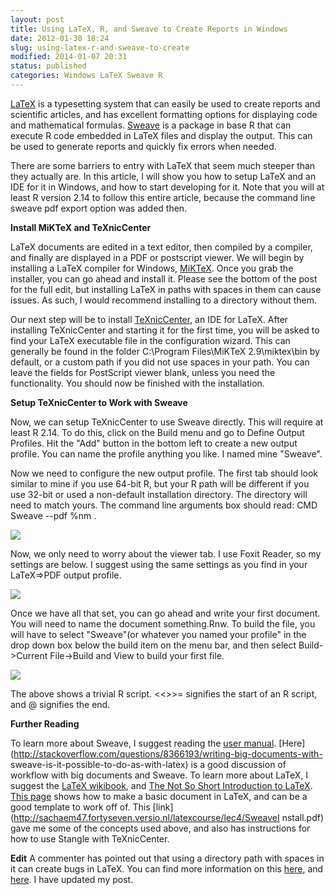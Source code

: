 ```yaml
---
layout: post
title: Using LaTeX, R, and Sweave to Create Reports in Windows
date: 2012-01-30 18:24
slug: using-latex-r-and-sweave-to-create
modified: 2014-01-07 20:31
status: published
categories: Windows LaTeX Sweave R
---
```


[LaTeX](http://www.latex-project.org/) is a typesetting system that can easily
be used to create reports and scientific articles, and has excellent
formatting options for displaying code and mathematical formulas.
[Sweave](http://www.statistik.lmu.de/%7Eleisch/Sweave/) is a package in base R
that can execute R code embedded in LaTeX files and display the output. This
can be used to generate reports and quickly fix errors when needed.  
  
There are some barriers to entry with LaTeX that seem much steeper than they
actually are. In this article, I will show you how to setup LaTeX and an IDE
for it in Windows, and how to start developing for it. Note that you will at
least R version 2.14 to follow this entire article, because the command line
sweave pdf export option was added then.  
  
**Install MiKTeX and TeXnicCenter**  
  
LaTeX documents are edited in a text editor, then compiled by a compiler, and
finally are displayed in a PDF or postscript viewer. We will begin by
installing a LaTeX compiler for Windows, [MiKTeX](http://miktex.org/). Once
you grab the installer, you can go ahead and install it. Please see the bottom
of the post for the full edit, but installing LaTeX in paths with spaces in
them can cause issues. As such, I would recommend installing to a directory
without them.  
  
Our next step will be to install [TeXnicCenter](http://www.texniccenter.org/),
an IDE for LaTeX. After installing TeXnicCenter and starting it for the first
time, you will be asked to find your LaTeX executable file in the
configuration wizard. This can generally be found in the folder C:\Program
Files\MiKTeX 2.9\miktex\bin by default, or a custom path if you did not use
spaces in your path. You can leave the fields for PostScript viewer blank,
unless you need the functionality. You should now be finished with the
installation.  
  
**Setup TeXnicCenter to Work with Sweave**  
  
Now, we can setup TeXnicCenter to use Sweave directly. This will require at
least R 2.14. To do this, click on the Build menu and go to Define Output
Profiles. Hit the "Add" button in the bottom left to create a new output
profile. You can name the profile anything you like. I named mine "Sweave".  
  
Now we need to configure the new output profile. The first tab should look
similar to mine if you use 64-bit R, but your R path will be different if you
use 32-bit or used a non-default installation directory. The directory will
need to match yours. The command line arguments box should read: CMD Sweave
--pdf %nm .  

![](https://vik-affirm-assets.s3-us-west-1.amazonaws.com/sweave2.png)

Now, we only need to worry about the viewer tab. I use Foxit Reader, so my
settings are below. I suggest using the same settings as you find in your
LaTeX=>PDF output profile.  

![](https://vik-affirm-assets.s3-us-west-1.amazonaws.com/sweave3.png)

Once we have all that set, you can go ahead and write your first document. You
will need to name the document something.Rnw. To build the file, you will have
to select "Sweave"(or whatever you named your profile" in the drop down box
below the build item on the menu bar, and then select Build->Current
File->Build and View to build your first file.  

![](https://vik-affirm-assets.s3-us-west-1.amazonaws.com/sweave4.png)

The above shows a trivial R script. <<>>= signifies the start of an R script,
and @ signifies the end.  
  
**Further Reading**  
  
To learn more about Sweave, I suggest reading the [user
manual](http://www.stat.uni-muenchen.de/%7Eleisch/Sweave/Sweave-manual.pdf).
[Here](http://stackoverflow.com/questions/8366193/writing-big-documents-with-
sweave-is-it-possible-to-do-as-with-latex) is a good discussion of workflow
with big documents and Sweave. To learn more about LaTeX, I suggest the [LaTeX
wikibook](http://en.wikibooks.org/wiki/LaTeX), and [The Not So Short
Introduction to LaTeX](http://tobi.oetiker.ch/lshort/lshort.pdf). [This
page](http://amath.colorado.edu/documentation/LaTeX/basics/example.html) shows
how to make a basic document in LaTeX, and can be a good template to work off
of. This [link](http://sachaem47.fortyseven.versio.nl/latexcourse/lec4/SweaveI
nstall.pdf) gave me some of the concepts used above, and also has instructions
for how to use Stangle with TeXnicCenter.  
  
**Edit** A commenter has pointed out that using a directory path with spaces in it can create bugs in LaTeX. You can find more information on this [here](http://tex.stackexchange.com/questions/4315/include-image-with-spaces-in-path-directory-to-be-processed-with-dvips), and [here](http://groups.google.com/group/latexusersgroup/browse_thread/thread/f78aab8bdaedcdf7?pli=1). I have updated my post.